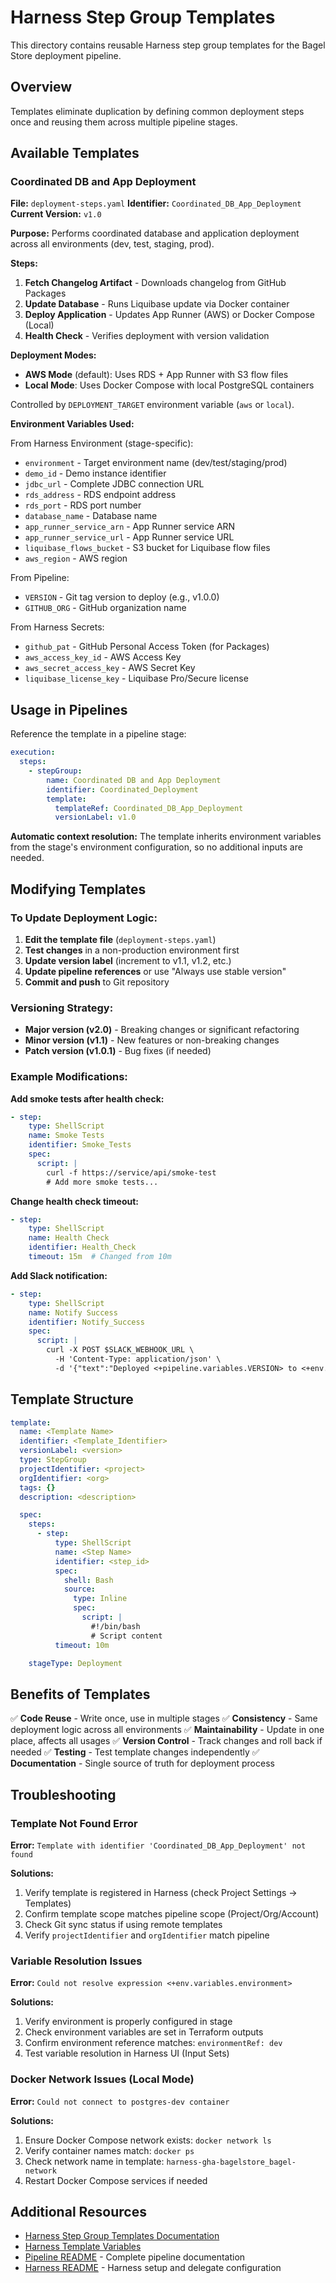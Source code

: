 # Harness Step Group Templates

This directory contains reusable Harness step group templates for the Bagel Store deployment pipeline.

## Overview

Templates eliminate duplication by defining common deployment steps once and reusing them across multiple pipeline stages.

## Available Templates

### Coordinated DB and App Deployment

**File:** `deployment-steps.yaml`
**Identifier:** `Coordinated_DB_App_Deployment`
**Current Version:** `v1.0`

**Purpose:** Performs coordinated database and application deployment across all environments (dev, test, staging, prod).

**Steps:**
1. **Fetch Changelog Artifact** - Downloads changelog from GitHub Packages
2. **Update Database** - Runs Liquibase update via Docker container
3. **Deploy Application** - Updates App Runner (AWS) or Docker Compose (Local)
4. **Health Check** - Verifies deployment with version validation

**Deployment Modes:**
- **AWS Mode** (default): Uses RDS + App Runner with S3 flow files
- **Local Mode**: Uses Docker Compose with local PostgreSQL containers

Controlled by `DEPLOYMENT_TARGET` environment variable (`aws` or `local`).

**Environment Variables Used:**

From Harness Environment (stage-specific):
- `environment` - Target environment name (dev/test/staging/prod)
- `demo_id` - Demo instance identifier
- `jdbc_url` - Complete JDBC connection URL
- `rds_address` - RDS endpoint address
- `rds_port` - RDS port number
- `database_name` - Database name
- `app_runner_service_arn` - App Runner service ARN
- `app_runner_service_url` - App Runner service URL
- `liquibase_flows_bucket` - S3 bucket for Liquibase flow files
- `aws_region` - AWS region

From Pipeline:
- `VERSION` - Git tag version to deploy (e.g., v1.0.0)
- `GITHUB_ORG` - GitHub organization name

From Harness Secrets:
- `github_pat` - GitHub Personal Access Token (for Packages)
- `aws_access_key_id` - AWS Access Key
- `aws_secret_access_key` - AWS Secret Key
- `liquibase_license_key` - Liquibase Pro/Secure license

## Usage in Pipelines

Reference the template in a pipeline stage:

```yaml
execution:
  steps:
    - stepGroup:
        name: Coordinated DB and App Deployment
        identifier: Coordinated_Deployment
        template:
          templateRef: Coordinated_DB_App_Deployment
          versionLabel: v1.0
```

**Automatic context resolution:** The template inherits environment variables from the stage's environment configuration, so no additional inputs are needed.

## Modifying Templates

### To Update Deployment Logic:

1. **Edit the template file** (`deployment-steps.yaml`)
2. **Test changes** in a non-production environment first
3. **Update version label** (increment to v1.1, v1.2, etc.)
4. **Update pipeline references** or use "Always use stable version"
5. **Commit and push** to Git repository

### Versioning Strategy:

- **Major version (v2.0)** - Breaking changes or significant refactoring
- **Minor version (v1.1)** - New features or non-breaking changes
- **Patch version (v1.0.1)** - Bug fixes (if needed)

### Example Modifications:

**Add smoke tests after health check:**
```yaml
- step:
    type: ShellScript
    name: Smoke Tests
    identifier: Smoke_Tests
    spec:
      script: |
        curl -f https://service/api/smoke-test
        # Add more smoke tests...
```

**Change health check timeout:**
```yaml
- step:
    type: ShellScript
    name: Health Check
    identifier: Health_Check
    timeout: 15m  # Changed from 10m
```

**Add Slack notification:**
```yaml
- step:
    type: ShellScript
    name: Notify Success
    identifier: Notify_Success
    spec:
      script: |
        curl -X POST $SLACK_WEBHOOK_URL \
          -H 'Content-Type: application/json' \
          -d '{"text":"Deployed <+pipeline.variables.VERSION> to <+env.variables.environment>"}'
```

## Template Structure

```yaml
template:
  name: <Template Name>
  identifier: <Template_Identifier>
  versionLabel: <version>
  type: StepGroup
  projectIdentifier: <project>
  orgIdentifier: <org>
  tags: {}
  description: <description>

  spec:
    steps:
      - step:
          type: ShellScript
          name: <Step Name>
          identifier: <step_id>
          spec:
            shell: Bash
            source:
              type: Inline
              spec:
                script: |
                  #!/bin/bash
                  # Script content
          timeout: 10m

    stageType: Deployment
```

## Benefits of Templates

✅ **Code Reuse** - Write once, use in multiple stages
✅ **Consistency** - Same deployment logic across all environments
✅ **Maintainability** - Update in one place, affects all usages
✅ **Version Control** - Track changes and roll back if needed
✅ **Testing** - Test template changes independently
✅ **Documentation** - Single source of truth for deployment process

## Troubleshooting

### Template Not Found Error

**Error:** `Template with identifier 'Coordinated_DB_App_Deployment' not found`

**Solutions:**
1. Verify template is registered in Harness (check Project Settings → Templates)
2. Confirm template scope matches pipeline scope (Project/Org/Account)
3. Check Git sync status if using remote templates
4. Verify `projectIdentifier` and `orgIdentifier` match pipeline

### Variable Resolution Issues

**Error:** `Could not resolve expression <+env.variables.environment>`

**Solutions:**
1. Verify environment is properly configured in stage
2. Check environment variables are set in Terraform outputs
3. Confirm environment reference matches: `environmentRef: dev`
4. Test variable resolution in Harness UI (Input Sets)

### Docker Network Issues (Local Mode)

**Error:** `Could not connect to postgres-dev container`

**Solutions:**
1. Ensure Docker Compose network exists: `docker network ls`
2. Verify container names match: `docker ps`
3. Check network name in template: `harness-gha-bagelstore_bagel-network`
4. Restart Docker Compose services if needed

## Additional Resources

- [Harness Step Group Templates Documentation](https://developer.harness.io/docs/platform/templates/create-a-stepgroup-template/)
- [Harness Template Variables](https://developer.harness.io/docs/platform/templates/template/)
- [Pipeline README](../pipelines/README.md) - Complete pipeline documentation
- [Harness README](../README.md) - Harness setup and delegate configuration
